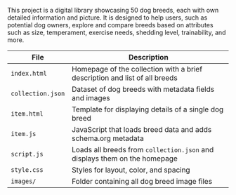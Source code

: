 This project is a digital library showcasing 50 dog breeds, each with own detailed information and picture. It is designed to help users, such as potential dog owners, explore and compare breeds based on attributes such as size, temperament, exercise needs, shedding level, trainability, and more.

| File                     | Description                                                                 |
|--------------------------|-----------------------------------------------------------------------------|
| `index.html`             | Homepage of the collection with a brief description and list of all breeds |
| `collection.json`        | Dataset of dog breeds with metadata fields and images                      |
| `item.html`              | Template for displaying details of a single dog breed                      |
| `item.js`                | JavaScript that loads breed data and adds schema.org metadata |
| `script.js`              | Loads all breeds from `collection.json` and displays them on the homepage |
| `style.css`              | Styles for layout, color, and spacing                |
| `images/`                | Folder containing all dog breed image files                                |

